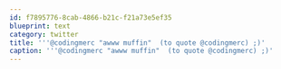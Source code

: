 ```yaml
---
id: f7895776-8cab-4866-b21c-f21a73e5ef35
blueprint: text
category: twitter
title: '''@codingmerc "awww muffin"  (to quote @codingmerc) ;)'
caption: '''@codingmerc "awww muffin"  (to quote @codingmerc) ;)'
---
```

